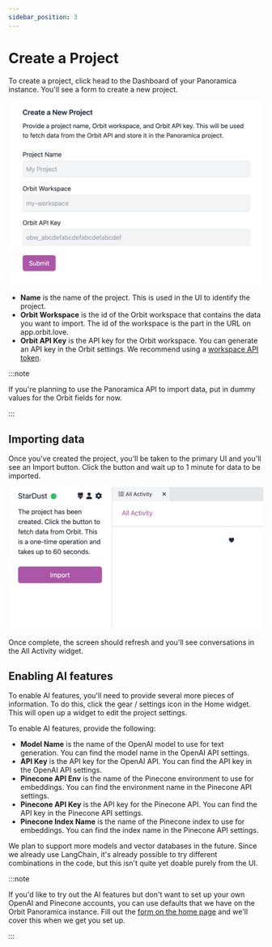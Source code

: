 ```yaml
---
sidebar_position: 3
---
```


# Create a Project

To create a project, click head to the Dashboard of your Panoramica instance.
You'll see a form to create a new project.

![A form with 3 fields name, workspace, and API key](create-new-project.jpg)

- **Name** is the name of the project. This is used in the UI to identify the project.
- **Orbit Workspace** is the id of the Orbit workspace that contains the data you want to import. The id of the workspace is the part in the URL on app.orbit.love.
- **Orbit API Key** is the API key for the Orbit workspace. You can generate an API key in the Orbit settings. We recommend using a [workspace API token](https://orbit.love/docs/all/api-tokens#51526766b5394f7e83c0a1fc01543330).

:::note

If you're planning to use the Panoramica API to import data, put in dummy values for the
Orbit fields for now.

:::

## Importing data

Once you've created the project, you'll be taken to the primary UI and you'll
see an Import button. Click the button and wait up to 1 minute for data to
be imported.

![Import data](import-data.jpg)

Once complete, the screen should refresh and you'll see conversations
in the All Activity widget.

## Enabling AI features

To enable AI features, you'll need to provide several more pieces of information.
To do this, click the gear / settings icon in the Home widget. This will open
up a widget to edit the project settings.

To enable AI features, provide the following:

- **Model Name** is the name of the OpenAI model to use for text generation. You can find the model name in the OpenAI API settings.
- **API Key** is the API key for the OpenAI API. You can find the API key in the OpenAI API settings.
- **Pinecone API Env** is the name of the Pinecone environment to use for embeddings. You can find the environment name in the Pinecone API settings.
- **Pinecone API Key** is the API key for the Pinecone API. You can find the API key in the Pinecone API settings.
- **Pinecone Index Name** is the name of the Pinecone index to use for embeddings. You can find the index name in the Pinecone API settings.

We plan to support more models and vector databases in the future. Since we already use
LangChain, it's already possible to try different combinations in the code, but this isn't
quite yet doable purely from the UI.

:::note

If you'd like to try out the AI features but don't want to set up your own OpenAI and Pinecone
accounts, you can use defaults that we have on the Orbit Panoramica instance. Fill out the [form on the home page](/#request-access) and we'll cover this when we get you set up.

:::
